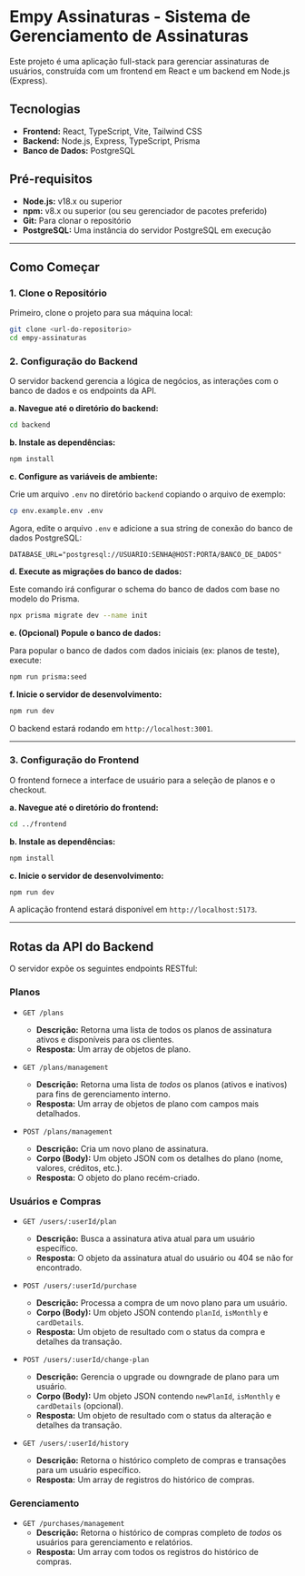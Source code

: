 # Empy Assinaturas - Sistema de Gerenciamento de Assinaturas

Este projeto é uma aplicação full-stack para gerenciar assinaturas de usuários, construída com um frontend em React e um backend em Node.js (Express).

## Tecnologias

-   **Frontend:** React, TypeScript, Vite, Tailwind CSS
-   **Backend:** Node.js, Express, TypeScript, Prisma
-   **Banco de Dados:** PostgreSQL

## Pré-requisitos

-   **Node.js:** v18.x ou superior
-   **npm:** v8.x ou superior (ou seu gerenciador de pacotes preferido)
-   **Git:** Para clonar o repositório
-   **PostgreSQL:** Uma instância do servidor PostgreSQL em execução

---

## Como Começar

### 1. Clone o Repositório

Primeiro, clone o projeto para sua máquina local:

```bash
git clone <url-do-repositorio>
cd empy-assinaturas
```

### 2. Configuração do Backend

O servidor backend gerencia a lógica de negócios, as interações com o banco de dados e os endpoints da API.

**a. Navegue até o diretório do backend:**

```bash
cd backend
```

**b. Instale as dependências:**

```bash
npm install
```

**c. Configure as variáveis de ambiente:**

Crie um arquivo `.env` no diretório `backend` copiando o arquivo de exemplo:

```bash
cp env.example.env .env
```

Agora, edite o arquivo `.env` e adicione a sua string de conexão do banco de dados PostgreSQL:

```
DATABASE_URL="postgresql://USUARIO:SENHA@HOST:PORTA/BANCO_DE_DADOS"
```

**d. Execute as migrações do banco de dados:**

Este comando irá configurar o schema do banco de dados com base no modelo do Prisma.

```bash
npx prisma migrate dev --name init
```

**e. (Opcional) Popule o banco de dados:**

Para popular o banco de dados com dados iniciais (ex: planos de teste), execute:

```bash
npm run prisma:seed
```

**f. Inicie o servidor de desenvolvimento:**

```bash
npm run dev
```

O backend estará rodando em `http://localhost:3001`.

---

### 3. Configuração do Frontend

O frontend fornece a interface de usuário para a seleção de planos e o checkout.

**a. Navegue até o diretório do frontend:**

```bash
cd ../frontend
```

**b. Instale as dependências:**

```bash
npm install
```

**c. Inicie o servidor de desenvolvimento:**

```bash
npm run dev
```

A aplicação frontend estará disponível em `http://localhost:5173`.

---

## Rotas da API do Backend

O servidor expõe os seguintes endpoints RESTful:

### Planos

-   `GET /plans`
    -   **Descrição:** Retorna uma lista de todos os planos de assinatura ativos e disponíveis para os clientes.
    -   **Resposta:** Um array de objetos de plano.

-   `GET /plans/management`
    -   **Descrição:** Retorna uma lista de *todos* os planos (ativos e inativos) para fins de gerenciamento interno.
    -   **Resposta:** Um array de objetos de plano com campos mais detalhados.

-   `POST /plans/management`
    -   **Descrição:** Cria um novo plano de assinatura.
    -   **Corpo (Body):** Um objeto JSON com os detalhes do plano (nome, valores, créditos, etc.).
    -   **Resposta:** O objeto do plano recém-criado.

### Usuários e Compras

-   `GET /users/:userId/plan`
    -   **Descrição:** Busca a assinatura ativa atual para um usuário específico.
    -   **Resposta:** O objeto da assinatura atual do usuário ou 404 se não for encontrado.

-   `POST /users/:userId/purchase`
    -   **Descrição:** Processa a compra de um novo plano para um usuário.
    -   **Corpo (Body):** Um objeto JSON contendo `planId`, `isMonthly` e `cardDetails`.
    -   **Resposta:** Um objeto de resultado com o status da compra e detalhes da transação.

-   `POST /users/:userId/change-plan`
    -   **Descrição:** Gerencia o upgrade ou downgrade de plano para um usuário.
    -   **Corpo (Body):** Um objeto JSON contendo `newPlanId`, `isMonthly` e `cardDetails` (opcional).
    -   **Resposta:** Um objeto de resultado com o status da alteração e detalhes da transação.

-   `GET /users/:userId/history`
    -   **Descrição:** Retorna o histórico completo de compras e transações para um usuário específico.
    -   **Resposta:** Um array de registros do histórico de compras.

### Gerenciamento

-   `GET /purchases/management`
    -   **Descrição:** Retorna o histórico de compras completo de *todos* os usuários para gerenciamento e relatórios.
    -   **Resposta:** Um array com todos os registros do histórico de compras.